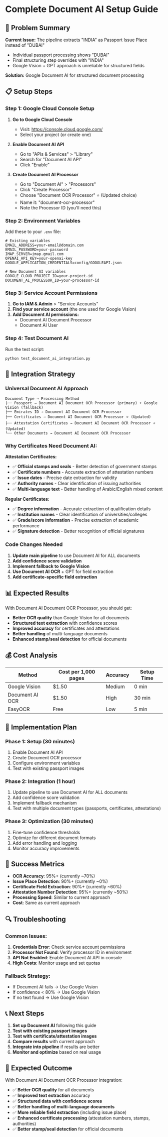 # Complete Document AI Setup Guide

## 🎯 Problem Summary

**Current Issue:** The pipeline extracts "INDIA" as Passport Issue Place instead of "DUBAI"
- Individual passport processing shows "DUBAI" 
- Final structuring step overrides with "INDIA"
- Google Vision + GPT approach is unreliable for structured fields

**Solution:** Google Document AI for structured document processing

## 📋 Setup Steps

### Step 1: Google Cloud Console Setup

1. **Go to Google Cloud Console**
   - Visit: https://console.cloud.google.com/
   - Select your project (or create one)

2. **Enable Document AI API**
   - Go to "APIs & Services" > "Library"
   - Search for "Document AI API"
   - Click "Enable"

3. **Create Document AI Processor**
   - Go to "Document AI" > "Processors"
   - Click "Create Processor"
   - Choose "Document OCR Processor" ⭐ (Updated choice)
   - Name it: "document-ocr-processor"
   - Note the Processor ID (you'll need this)

### Step 2: Environment Variables

Add these to your `.env` file:
```env
# Existing variables
EMAIL_ADDRESS=your-email@domain.com
EMAIL_PASSWORD=your-password
IMAP_SERVER=imap.gmail.com
OPENAI_API_KEY=your-openai-key
GOOGLE_APPLICATION_CREDENTIALS=config/GOOGLEAPI.json

# New Document AI variables
GOOGLE_CLOUD_PROJECT_ID=your-project-id
DOCUMENT_AI_PROCESSOR_ID=your-processor-id
```

### Step 3: Service Account Permissions

1. **Go to IAM & Admin** > "Service Accounts"
2. **Find your service account** (the one used for Google Vision)
3. **Add Document AI permissions:**
   - Document AI Document Processor
   - Document AI User

### Step 4: Test Document AI

Run the test script:
```bash
python test_document_ai_integration.py
```

## 🔧 Integration Strategy

### Universal Document AI Approach
```
Document Type → Processing Method
├── Passport → Document AI Document OCR Processor (primary) + Google Vision (fallback)
├── Emirates ID → Document AI Document OCR Processor
├── Certificates → Document AI Document OCR Processor ⭐ (Updated)
├── Attestation Certificates → Document AI Document OCR Processor ⭐ (Updated)
└── Other Documents → Document AI Document OCR Processor
```

### Why Certificates Need Document AI:

**Attestation Certificates:**
- ✅ **Official stamps and seals** - Better detection of government stamps
- ✅ **Certificate numbers** - Accurate extraction of attestation numbers
- ✅ **Issue dates** - Precise date extraction for validity
- ✅ **Authority names** - Clear identification of issuing authorities
- ✅ **Multi-language text** - Better handling of Arabic/English mixed content

**Regular Certificates:**
- ✅ **Degree information** - Accurate extraction of qualification details
- ✅ **Institution names** - Clear identification of universities/colleges
- ✅ **Grade/score information** - Precise extraction of academic performance
- ✅ **Signature detection** - Better recognition of official signatures

### Code Changes Needed

1. **Update main pipeline** to use Document AI for ALL documents
2. **Add confidence score validation**
3. **Implement fallback to Google Vision**
4. **Use Document AI OCR** + GPT for field extraction
5. **Add certificate-specific field extraction**

## 📊 Expected Results

With Document AI Document OCR Processor, you should get:
- **Better OCR quality** than Google Vision for all documents
- **Structured text extraction** with confidence scores
- **Improved accuracy** for certificates and attestations
- **Better handling** of multi-language documents
- **Enhanced stamp/seal detection** for official documents

## 💰 Cost Analysis

| Method | Cost per 1,000 pages | Accuracy | Setup Time |
|--------|---------------------|----------|------------|
| Google Vision | $1.50 | Medium | 0 min |
| Document AI OCR | $1.50 | High | 30 min |
| EasyOCR | Free | Low | 5 min |

## 🚀 Implementation Plan

### Phase 1: Setup (30 minutes)
1. Enable Document AI API
2. Create Document OCR processor
3. Configure environment variables
4. Test with existing passport images

### Phase 2: Integration (1 hour)
1. Update pipeline to use Document AI for ALL documents
2. Add confidence score validation
3. Implement fallback mechanism
4. Test with multiple document types (passports, certificates, attestations)

### Phase 3: Optimization (30 minutes)
1. Fine-tune confidence thresholds
2. Optimize for different document formats
3. Add error handling and logging
4. Monitor accuracy improvements

## 🎯 Success Metrics

- **OCR Accuracy**: 95%+ (currently ~70%)
- **Issue Place Detection**: 90%+ (currently ~0%)
- **Certificate Field Extraction**: 90%+ (currently ~60%)
- **Attestation Number Detection**: 95%+ (currently ~50%)
- **Processing Speed**: Similar to current approach
- **Cost**: Same as current approach

## 🔍 Troubleshooting

### Common Issues:
1. **Credentials Error**: Check service account permissions
2. **Processor Not Found**: Verify processor ID in environment
3. **API Not Enabled**: Enable Document AI API in console
4. **High Costs**: Monitor usage and set quotas

### Fallback Strategy:
- If Document AI fails → Use Google Vision
- If confidence < 80% → Use Google Vision
- If no text found → Use Google Vision

## 📞 Next Steps

1. **Set up Document AI** following this guide
2. **Test with existing passport images**
3. **Test with certificate/attestation images**
4. **Compare results** with current approach
5. **Integrate into pipeline** if results are better
6. **Monitor and optimize** based on real usage

## 🎉 Expected Outcome

With Document AI Document OCR Processor integration:
- ✅ **Better OCR quality** for all documents
- ✅ **Improved text extraction** accuracy
- ✅ **Structured data with confidence scores**
- ✅ **Better handling of multi-language documents**
- ✅ **More reliable field extraction** (including issue place)
- ✅ **Enhanced certificate processing** (attestation numbers, stamps, authorities)
- ✅ **Better stamp/seal detection** for official documents 